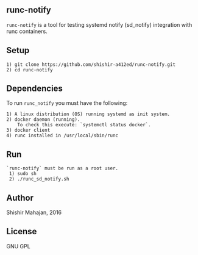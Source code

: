 ## runc-notify

`runc-notify` is a tool for testing systemd notify (sd_notify) integration with runc containers.

## Setup

	1) git clone https://github.com/shishir-a412ed/runc-notify.git
	2) cd runc-notify

## Dependencies
    
   To run `runc_notify` you must have the following:

	1) A linux distribution (OS) running systemd as init system.
	2) docker daemon (running).
		To check this execute: `systemctl status docker`.
	3) docker client
	4) runc installed in /usr/local/sbin/runc
                
## Run

    `runc-notify` must be run as a root user.
     1) sudo sh
     2) ./runc_sd_notify.sh

## Author
   Shishir Mahajan, 2016
   
## License
GNU GPL

